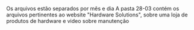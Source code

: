 Os arquivos estão separados por mês e dia
A pasta 28-03 contém os arquivos pertinentes ao website "Hardware Solutions", sobre uma loja de produtos de hardware e video sobre manutenção

